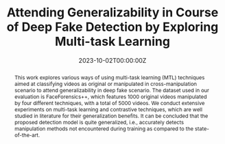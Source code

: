 ---
title: 'Attending Generalizability in Course of Deep Fake Detection by Exploring Multi-task Learning'

# Authors
# If you created a profile for a user (e.g. the default `admin` user), write the username (folder name) here
# and it will be replaced with their full name and linked to their profile.
authors:
  - admin
  - Abhijit Das
  - Srijan Das
  - Antitza Dantcheva

# Author notes (optional)
# author_notes:
#   - 'Equal contribution'
#   - 'Equal contribution'

date: '2023-10-02T00:00:00Z'
doi: ''

# Schedule page publish date (NOT publication's date).
# publishDate: '2017-01-01T00:00:00Z'

# Publication type.
# Accepts a single type but formatted as a YAML list (for Hugo requirements).
# Enter a publication type from the CSL standard.
publication_types: [1]

# Publication name and optional abbreviated publication name.
publication: In *International Conference on Computer Vision Workshops 2023*
publication_short: In *ICCVW 2023*

abstract: This work explores various ways of using multi-task learning (MTL) techniques aimed at classifying videos as original or manipulated in cross-manipulation scenario to attend generalizability in deep fake scenario. The dataset used in our evaluation is FaceForensics++, which features 1000 original videos manipulated by four different techniques, with a total of 5000 videos. We conduct extensive experiments on multi-task learning and contrastive techniques, which are well studied in literature for their generalization benefits. It can be concluded that the proposed detection model is quite generalized, i.e., accurately detects manipulation methods not encountered during training as compared to the state-of-the-art.

# Summary. An optional shortened abstract.
summary: We explore various ways of using multi-task and contrastive learning to the problem of deepfake detection to improve generalizability.

tags: []

# Display this page in the Featured widget?
featured: true

# Custom links (uncomment lines below)
# links:
# - name: Custom Link
#   url: http://example.org

url_pdf: 'https://openaccess.thecvf.com/content/ICCV2023W/DFAD/papers/Balaji_Attending_Generalizability_in_Course_of_Deep_Fake_Detection_by_Exploring_ICCVW_2023_paper.pdf'
url_code: ''
url_dataset: ''
url_poster: ''
url_project: ''
url_slides: ''
url_source: ''
url_video: ''

# Featured image
# To use, add an image named `featured.jpg/png` to your page's folder.
image:
  caption: 'Image credit: [**Unsplash**](https://unsplash.com/photos/pLCdAaMFLTE)'
  focal_point: ''
  preview_only: false

# Associated Projects (optional).
#   Associate this publication with one or more of your projects.
#   Simply enter your project's folder or file name without extension.
#   E.g. `internal-project` references `content/project/internal-project/index.md`.
#   Otherwise, set `projects: []`.
projects: []

# Slides (optional).
#   Associate this publication with Markdown slides.
#   Simply enter your slide deck's filename without extension.
#   E.g. `slides: "example"` references `content/slides/example/index.md`.
#   Otherwise, set `slides: ""`.
slides: ""
---